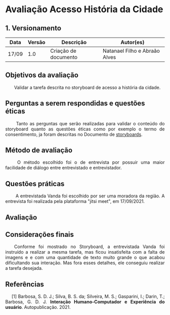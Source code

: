 # Avaliação Acesso História da Cidade


## 1. Versionamento
|Data|Versão|Descrição|Autor(es)
|--|--|--|--|
|17/09|1.0|Criação de documento|Natanael Filho e Abraão Alves| 

## Objetivos da avaliação

<p align = "justify">  &emsp;&emsp;Validar a tarefa descrita no storyboard de acesso a história da cidade.</p>

## Perguntas a serem respondidas e questões éticas

<p align = "justify">  &emsp;&emsp; Tanto as perguntas que serão realizadas para validar o conteúdo do storyboard  quanto as questões éticas como por exemplo o termo de consentimento, ja foram descritas no Documento de <a href="../../planejamentoAvaliacao">storyboards</a>.</p>

## Método de avaliação 

<p align = "justify">  &emsp;&emsp; O método escolhido foi o de entrevista por possuir uma maior facilidade de diálogo entre entrevistado e entrevistador.</p>

## Questões práticas
<p align = "justify">  &emsp;&emsp; A entrevistada Vanda foi escolhido por ser uma moradora da região. A entrevista foi realizada pela plataforma "jitsi meet", em 17/09/2021.</p>

## Avaliação


## Considerações finais

<p align = "justify">  &emsp;&emsp;Conforme foi mostrado no Storyboard, a entrevistada Vanda foi instruído a realizar a mesma tarefa, mas ficou insatisfeita com a falta de imagens e e com uma quantidade de texto muito grande o que acabou dificultando sua interação. Mas fora esses detalhes, ele conseguiu realizar a tarefa desejada. </p>

## Referências

<p style="text-align: justify; text-indent: 20px">[1] Barbosa, S. D. J.; Silva, B. S. da; Silveira, M. S.; Gasparini, I.; Darin, T.; Barbosa, G. D. J. <b>Interação Humano-Computador e Experiência do usuário</b>. Autopublicação. 2021.</p>



